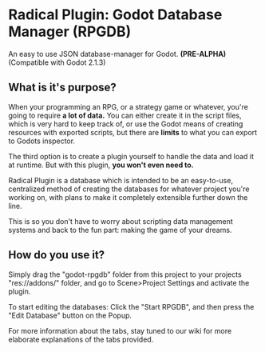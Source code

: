 # Radical Plugin: Godot Database Manager (RPGDB)
An easy to use JSON database-manager for Godot. **(PRE-ALPHA)** (Compatible with Godot 2.1.3)

## What is it's purpose?
When your programming an RPG, or a strategy game or whatever, you're going to require **a lot of data.** You can either create it in the script files, which is very hard to keep track of, or use the Godot means of creating resources with exported scripts, but there are **limits** to what you can export to Godots inspector. 

The third option is to create a plugin yourself to handle the data and load it at runtime. But with this plugin, **you won't even need to.**

Radical Plugin is a database which is intended to be an easy-to-use, centralized method of creating the databases for whatever project you're working on, with plans to make it completely extensible further down the line.

This is so you don't have to worry about scripting data management systems and back to the fun part: making the game of your dreams.

## How do you use it?

Simply drag the "godot-rpgdb" folder from this project to your projects "res://addons/" folder, and go to Scene>Project Settings and activate the plugin. 

To start editing the databases: Click the "Start RPGDB", and then press the "Edit Database" button on the Popup.

For more information about the tabs, stay tuned to our wiki for more elaborate explanations of the tabs provided.
